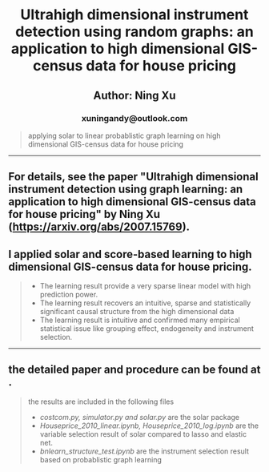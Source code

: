 <center><h1> Ultrahigh dimensional instrument detection using random graphs: an application to high dimensional GIS-census data for house pricing </h1></center>
<center><h2> Author: Ning Xu </h2></center>
<center><h3> xuningandy@outlook.com </h3></center>

> applying solar to linear probablistic graph learning on high dimensional GIS-census data for house pricing

-----------
## For details, see the paper "Ultrahigh dimensional instrument detection using graph learning: an application to high dimensional GIS-census data for house pricing" by Ning Xu (https://arxiv.org/abs/2007.15769).


## I applied solar and score-based learning to high dimensional GIS-census data for house pricing. 
> - The learning result provide a very sparse linear model with high prediction power.
> - The learning result recovers an intuitive, sparse and statistically significant causal structure from the high dimensional data
> - The learning result is intuitive and confirmed many empirical statistical issue like grouping effect, endogeneity and instrument selection.
-----------
## the detailed paper and procedure can be found at .
> the results are included in the following files
> - *costcom.py, simulator.py and solar.py* are the solar package
> - *Houseprice_2010_linear.ipynb, Houseprice_2010_log.ipynb* are the variable selection result of solar compared to lasso and elastic net.
> - *bnlearn_structure_test.ipynb* are the instrument selection result based on probablistic graph learning
